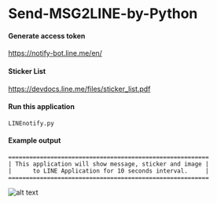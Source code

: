 # Send-MSG2LINE-by-Python

#### Generate access token
  https://notify-bot.line.me/en/

#### Sticker List
  https://devdocs.line.me/files/sticker_list.pdf

#### Run this application
```
LINEnotify.py
```
#### Example output
```
=========================================================
| This application will show message, sticker and image |
|      to LINE Application for 10 seconds interval.     |
=========================================================
```
![alt text](https://firebasestorage.googleapis.com/v0/b/jukrapunchi.appspot.com/o/Untitled.png?alt=media&token=241dac0c-43b0-4dd3-bb2c-0560fea22272)
